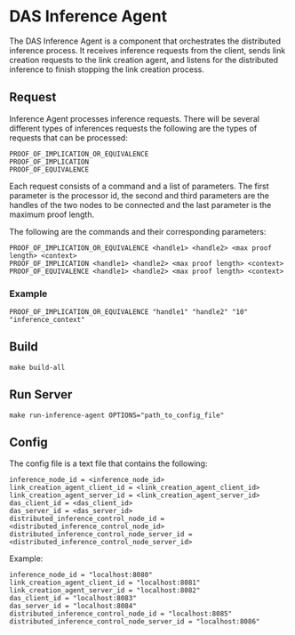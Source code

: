 # DAS Inference Agent

The DAS Inference Agent is a component that orchestrates the distributed inference process. It receives inference requests from the client, sends link creation requests to the link creation agent, and listens for the distributed inference to finish stopping the link creation process.

## Request

Inference Agent processes inference requests. There will be several different types of inferences requests the following are the types of requests that can be processed:

    PROOF_OF_IMPLICATION_OR_EQUIVALENCE
    PROOF_OF_IMPLICATION
    PROOF_OF_EQUIVALENCE

Each request consists of a command and a list of parameters. The first parameter is the processor id, the second and third parameters are the handles of the two nodes to be connected and the last parameter is the maximum proof length.

The following are the commands and their corresponding parameters:

```
PROOF_OF_IMPLICATION_OR_EQUIVALENCE <handle1> <handle2> <max proof length> <context>
PROOF_OF_IMPLICATION <handle1> <handle2> <max proof length> <context>
PROOF_OF_EQUIVALENCE <handle1> <handle2> <max proof length> <context>
```

### Example

```
PROOF_OF_IMPLICATION_OR_EQUIVALENCE "handle1" "handle2" "10" "inference_context"
```

## Build

```
make build-all
```

## Run Server

```
make run-inference-agent OPTIONS="path_to_config_file"
```

## Config

The config file is a text file that contains the following:

```
inference_node_id = <inference_node_id>
link_creation_agent_client_id = <link_creation_agent_client_id>
link_creation_agent_server_id = <link_creation_agent_server_id>
das_client_id = <das_client_id>
das_server_id = <das_server_id>
distributed_inference_control_node_id = <distributed_inference_control_node_id>
distributed_inference_control_node_server_id = <distributed_inference_control_node_server_id>
```

Example:

```
inference_node_id = "localhost:8080"
link_creation_agent_client_id = "localhost:8081"
link_creation_agent_server_id = "localhost:8082"
das_client_id = "localhost:8083"
das_server_id = "localhost:8084"
distributed_inference_control_node_id = "localhost:8085"
distributed_inference_control_node_server_id = "localhost:8086"
```


